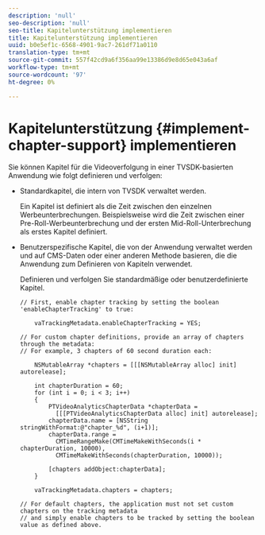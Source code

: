 ```yaml
---
description: 'null'
seo-description: 'null'
seo-title: Kapitelunterstützung implementieren
title: Kapitelunterstützung implementieren
uuid: b0e5ef1c-6568-4901-9ac7-261df71a0110
translation-type: tm+mt
source-git-commit: 557f42cd9a6f356aa99e13386d9e8d65e043a6af
workflow-type: tm+mt
source-wordcount: '97'
ht-degree: 0%

---
```



# Kapitelunterstützung {#implement-chapter-support} implementieren

Sie können Kapitel für die Videoverfolgung in einer TVSDK-basierten Anwendung wie folgt definieren und verfolgen:

* Standardkapitel, die intern von TVSDK verwaltet werden.

   Ein Kapitel ist definiert als die Zeit zwischen den einzelnen Werbeunterbrechungen. Beispielsweise wird die Zeit zwischen einer Pre-Roll-Werbeunterbrechung und der ersten Mid-Roll-Unterbrechung als erstes Kapitel definiert.
* Benutzerspezifische Kapitel, die von der Anwendung verwaltet werden und auf CMS-Daten oder einer anderen Methode basieren, die die Anwendung zum Definieren von Kapiteln verwendet.

   Definieren und verfolgen Sie standardmäßige oder benutzerdefinierte Kapitel.

   ```
   // First, enable chapter tracking by setting the boolean 'enableChapterTracking' to true: 
   
       vaTrackingMetadata.enableChapterTracking = YES; 
   
   // For custom chapter definitions, provide an array of chapters through the metadata:  
   // For example, 3 chapters of 60 second duration each: 
   
       NSMutableArray *chapters = [[[NSMutableArray alloc] init] autorelease]; 
   
       int chapterDuration = 60; 
       for (int i = 0; i < 3; i++) 
       { 
           PTVideoAnalyticsChapterData *chapterData =  
             [[[PTVideoAnalyticsChapterData alloc] init] autorelease]; 
           chapterData.name = [NSString stringWithFormat:@"chapter_%d", (i+1)]; 
           chapterData.range =  
             CMTimeRangeMake(CMTimeMakeWithSeconds(i * chapterDuration, 10000),  
             CMTimeMakeWithSeconds(chapterDuration, 10000)); 
   
           [chapters addObject:chapterData]; 
       } 
   
       vaTrackingMetadata.chapters = chapters; 
   
   // For default chapters, the application must not set custom chapters on the tracking metadata  
   // and simply enable chapters to be tracked by setting the boolean value as defined above.
   ```
